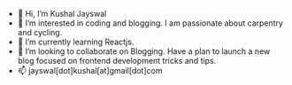 - 👋 Hi, I’m Kushal Jayswal
- 👀 I’m interested in coding and blogging. I am passionate about carpentry and cycling.
- 🌱 I’m currently learning Reactjs.
- 💞️ I’m looking to collaborate on Blogging. Have a plan to launch a new blog focused on frontend development tricks and tips.
- 📫 jayswal[dot]kushal[at]gmail[dot]com

<!---
kutec/kutec is a ✨ special ✨ repository because its `README.md` (this file) appears on your GitHub profile.
You can click the Preview link to take a look at your changes.
--->
